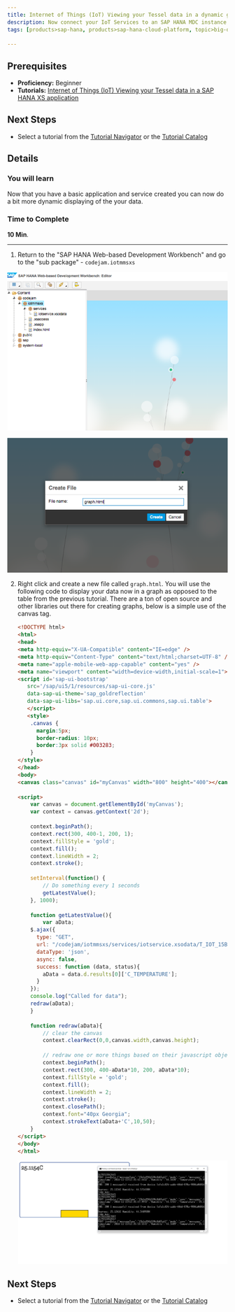 ```yaml
---
title: Internet of Things (IoT) Viewing your Tessel data in a dynamic graph
description: Now connect your IoT Services to an SAP HANA MDC instance and show the data using SAP HANA XS
tags: [products>sap-hana, products>sap-hana-cloud-platform, topic>big-data, topic>internet-of-things, tutorial>beginner ]

---
```


## Prerequisites  
 - **Proficiency:** Beginner
 - **Tutorials:** [Internet of Things (IoT) Viewing your Tessel data in a SAP HANA XS application](http://go.sap.com/developer/tutorials/iot-part10-hcp-services-hanaxs.html)

## Next Steps
 - Select a tutorial from the [Tutorial Navigator](http://go.sap.com/developer/tutorial-navigator.html) or the [Tutorial Catalog](http://go.sap.com/developer/tutorials.html)


## Details
### You will learn  
Now that you have a basic application and service created you can now do a bit more dynamic displaying of the your data.  


### Time to Complete
**10 Min**.

---

1. Return to the "SAP HANA Web-based Development Workbench" and go to the "sub package" - `codejam.iotmmsxs`

  ![Package](1.png)

  ![new file](2.png)

2. Right click and create a new file called `graph.html`. You will use the following code to display your data now in a graph as opposed to the table from the previous tutorial. There are a ton of open source and other libraries out there for creating graphs, below is a simple use of the canvas tag.

    ```html
    <!DOCTYPE html>
    <html>
    <head>
    <meta http-equiv="X-UA-Compatible" content="IE=edge" />
    <meta http-equiv="Content-Type" content="text/html;charset=UTF-8" />
    <meta name="apple-mobile-web-app-capable" content="yes" />
    <meta name="viewport" content="width=device-width,initial-scale=1">
    <script id='sap-ui-bootstrap'
       src='/sap/ui5/1/resources/sap-ui-core.js'
       data-sap-ui-theme='sap_goldreflection'
       data-sap-ui-libs='sap.ui.core,sap.ui.commons,sap.ui.table'>
       </script>
       <style>
        .canvas {
          margin:5px;
          border-radius: 10px;
          border:3px solid #003283;
        }
    </style>
    </head>
    <body>
    <canvas class="canvas" id="myCanvas" width="800" height="400"></canvas>

    <script>
        var canvas = document.getElementById('myCanvas');
        var context = canvas.getContext('2d');

        context.beginPath();
        context.rect(300, 400-1, 200, 1);
        context.fillStyle = 'gold';
        context.fill();
        context.lineWidth = 2;
        context.stroke();

        setInterval(function() {
            // Do something every 1 seconds
            getLatestValue();
        }, 1000);

        function getLatestValue(){
            var aData;
        $.ajax({
          type: "GET",
          url: "/codejam/iotmmsxs/services/iotservice.xsodata/T_IOT_15B1E994B520C8D65A42?$format=json&$orderby=C_TIMESTAMP desc&$top=1",
          dataType: 'json',
          async: false,
          success: function (data, status){
            aData = data.d.results[0]['C_TEMPERATURE'];
          }
        });
        console.log("Called for data");
        redraw(aData);
        }

        function redraw(aData){
            // clear the canvas
            context.clearRect(0,0,canvas.width,canvas.height);

            // redraw one or more things based on their javascript objects
            context.beginPath();
            context.rect(300, 400-aData*10, 200, aData*10);
            context.fillStyle = 'gold';
            context.fill();
            context.lineWidth = 2;
            context.stroke();
            context.closePath();
            context.font="40px Georgia";
            context.strokeText(aData+'C',10,50);
        }
    </script>
    </body>
    </html>
    ```

    ![graph](3.png)

## Next Steps
 - Select a tutorial from the [Tutorial Navigator](http://go.sap.com/developer/tutorial-navigator.html) or the [Tutorial Catalog](http://go.sap.com/developer/tutorials.html)
